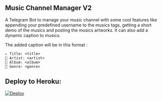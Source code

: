 ## Music Channel Manager V2

A Telegram Bot to manage your music channel with some cool features like appending your predefined username to the musics tags, getting a short demo of the musics and posting the musics artworks. It can also add a dynamic caption to musics.

The added caption will be in this format :

```
✏️ Title: <title>
👤 Artist: <artist>
💽 Album: <album>
🎼 Genre: <genre>
```

## Deploy to Heroku:
[![Deploy](https://www.herokucdn.com/deploy/button.svg)](https://heroku.com/deploy?template=https://github.com/samadii/MusicChannelManagerV2)

